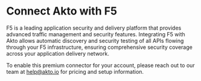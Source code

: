# Connect Akto with F5

F5 is a leading application security and delivery platform that provides advanced traffic management and security features. Integrating F5 with Akto allows automatic discovery and security testing of all APIs flowing through your F5 infrastructure, ensuring comprehensive security coverage across your application delivery network.

To enable this premium connector for your account, please reach out to our team at [help@akto.io](mailto:help@akto.io) for pricing and setup information.
